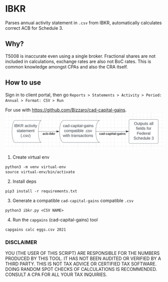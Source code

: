 # IBKR

Parses annual activity statement in `.csv` from IBKR, automatically calculates correct ACB for Schedule 3.

## Why?
T5008 is inaccurate even using a single broker. Fractional shares are not included in calculations, exchange rates are also not BoC rates. This is common knowledge amongst CPAs and also the CRA itself.

## How to use
Sign in to client portal, then go 
`Reports > Statements > Activity > Period: Annual > Format: CSV > Run`

For use with https://github.com/Bizzaro/cad-capital-gains.
![](2022-04-11-22-28-54.png)

1. Create virtual env 
```
python3 -m venv virtual-env 
source virtual-env/bin/activate
```

2. Install deps 
```
pip3 install -r requirements.txt
```

3. Generate a compatible `cad-capital-gains` compatible `.csv`
```
python3 ibkr.py <CSV NAME>
```

4. Run the `capgains` (cad-capital-gains) tool
```
capgains calc eggs.csv 2021
```

### DISCLAIMER
YOU (THE USER OF THIS SCRIPT) ARE RESPONSIBLE FOR THE NUMBERS PRODUCED BY THIS TOOL. IT HAS NOT BEEN AUDITED OR VERIFIED BY A THIRD PARTY. THIS IS NOT TAX ADVICE OR CERTIFIED TAX SOFTWARE. DOING RANDOM SPOT CHECKS OF CALCULATIONS IS RECOMMENDED. CONSULT A CPA FOR ALL YOUR TAX INQUIRIES.
